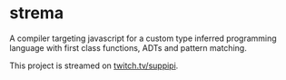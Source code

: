 # strema

A compiler targeting javascript for a custom type inferred programming language with first class functions, ADTs and pattern matching.

This project is streamed on [twitch.tv/suppipi](https://twitch.tv/suppipi).
